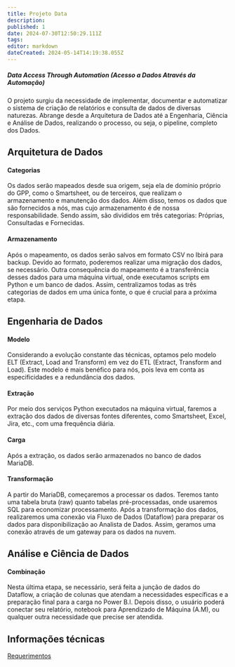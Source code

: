 ```yaml
---
title: Projeto Data
description: 
published: 1
date: 2024-07-30T12:50:29.111Z
tags: 
editor: markdown
dateCreated: 2024-05-14T14:19:38.055Z
---
```


##### Data Access Through Automation (Acesso a Dados Através da Automação)

O projeto surgiu da necessidade de implementar, documentar e automatizar o sistema de criação de relatórios e consulta de dados de diversas naturezas. Abrange desde a Arquitetura de Dados até a Engenharia, Ciência e Análise de Dados, realizando o processo, ou seja, o pipeline, completo dos Dados.

## Arquitetura de Dados

  

#### Categorias

Os dados serão mapeados desde sua origem, seja ela de domínio próprio do GPP, como o Smartsheet, ou de terceiros, que realizam o armazenamento e manutenção dos dados. Além disso, temos os dados que são fornecidos a nós, mas cujo armazenamento é de nossa responsabilidade. Sendo assim, são divididos em três categorias: Próprias, Consultadas e Fornecidas.

#### Armazenamento

Após o mapeamento, os dados serão salvos em formato CSV no Ibirá para backup. Devido ao formato, poderemos realizar uma migração dos dados, se necessário. Outra consequência do mapeamento é a transferência desses dados para uma máquina virtual, onde executamos scripts em Python e um banco de dados. Assim, centralizamos todas as três categorias de dados em uma única fonte, o que é crucial para a próxima etapa.

## Engenharia de Dados

  

#### Modelo

Considerando a evolução constante das técnicas, optamos pelo modelo ELT (Extract, Load and Transform) em vez do ETL (Extract, Transform and Load). Este modelo é mais benéfico para nós, pois leva em conta as especificidades e a redundância dos dados.

#### Extração

Por meio dos serviços Python executados na máquina virtual, faremos a extração dos dados de diversas fontes diferentes, como Smartsheet, Excel, Jira, etc., com uma frequência diária.

#### Carga

Após a extração, os dados serão armazenados no banco de dados MariaDB.

#### Transformação

A partir do MariaDB, começaremos a processar os dados. Teremos tanto uma tabela bruta (raw) quanto tabelas pré-processadas, onde usaremos SQL para economizar processamento. Após a transformação dos dados, realizaremos uma conexão via Fluxo de Dados (Dataflow) para preparar os dados para disponibilização ao Analista de Dados. Assim, geramos uma conexão através de um gateway para os dados na nuvem.

## Análise e Ciência de Dados

  

#### Combinação

Nesta última etapa, se necessário, será feita a junção de dados do Dataflow, a criação de colunas que atendam a necessidades específicas e a preparação final para a carga no Power B.I. Depois disso, o usuário poderá conectar seu relatório, notebook para Aprendizado de Máquina (A.M), ou qualquer outra necessidade que precise ser atendida.

## Informações técnicas
[Requerimentos](/Groups/GPP/new-pagehttp://10.39.50.85:3000/en/Groups/GPP/new-page)